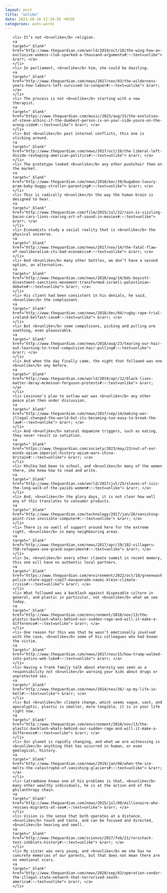 ```yaml
---
layout: post
title: "unlike"
date: 2023-10-10 12:34:56 +0530
categories: auto-words
---
```

<ol>

    <li> It’s not <b>unlike</b> religion.
    <a 
    target="_blank" 
    href="http://www.theguardian.com/world/2019/oct/18/the-wing-how-an-exclusive-womens-club-sparked-a-thousand-arguments#:~:text=unlike"> &rarr; </a>
    </li>
    <li> In parliament, <b>unlike</b> him, she could be dazzling.
    <a 
    target="_blank" 
    href="http://www.theguardian.com/news/2017/nov/03/the-wilderness-years-how-labours-left-survived-to-conquer#:~:text=unlike"> &rarr; </a>
    </li>
    <li> The process is not <b>unlike</b> starting with a new therapist.
    <a 
    target="_blank" 
    href="https://www.theguardian.com/music/2023/aug/15/the-evolution-of-steve-albini-if-the-dumbest-person-is-on-your-side-youre-on-the-wrong-side#:~:text=unlike"> &rarr; </a>
    </li>
    <li> But <b>unlike</b> past internal conflicts, this one is sticking around.
    <a 
    target="_blank" 
    href="http://www.theguardian.com/news/2017/oct/26/the-liberal-left-divide-reshaping-american-politics#:~:text=unlike"> &rarr; </a>
    </li>
    <li> The prototype looked <b>unlike</b> any other pushchair then on the market.
    <a 
    target="_blank" 
    href="http://www.theguardian.com/news/2018/mar/20/bugaboo-luxury-pram-baby-buggy-stroller-parenting#:~:text=unlike"> &rarr; </a>
    </li>
    <li> This is radically <b>unlike</b> the way the human brain is designed to hear.
    <a 
    target="_blank" 
    href="http://www.theguardian.com/film/2015/jul/22/rain-is-sizzling-bacon-cars-lions-roaring-art-of-sound-in-movies#:~:text=unlike"> &rarr; </a>
    </li>
    <li> Economists study a social reality that is <b>unlike</b> the physical universe.
    <a 
    target="_blank" 
    href="http://www.theguardian.com/news/2017/nov/14/the-fatal-flaw-of-neoliberalism-its-bad-economics#:~:text=unlike"> &rarr; </a>
    </li>
    <li> And <b>unlike</b> many other battles, we don’t have a second option, an alternative.
    <a 
    target="_blank" 
    href="http://www.theguardian.com/news/2018/aug/14/bds-boycott-divestment-sanctions-movement-transformed-israeli-palestinian-debate#:~:text=unlike"> &rarr; </a>
    </li>
    <li> His client had been consistent in his denials, he said, <b>unlike</b> the complainant.
    <a 
    target="_blank" 
    href="http://www.theguardian.com/news/2018/dec/04/rugby-rape-trial-ireland-belfast-case#:~:text=unlike"> &rarr; </a>
    </li>
    <li> But <b>unlike</b> some compulsions, picking and pulling are soothing, even pleasurable.
    <a 
    target="_blank" 
    href="http://www.theguardian.com/news/2018/aug/23/tearing-our-hair-out-learning-to-treat-compulsive-hair-pulling#:~:text=unlike"> &rarr; </a>
    </li>
    <li> And when the day finally came, the night that followed was one <b>unlike</b> any before.
    <a 
    target="_blank" 
    href="http://www.theguardian.com/world/2019/apr/12/black-lives-matter-deray-mckesson-ferguson-protests#:~:text=unlike"> &rarr; </a>
    </li>
    <li> Levinson’s plan to outlaw war was <b>unlike</b> any other peace plan then under discussion.
    <a 
    target="_blank" 
    href="http://www.theguardian.com/news/2017/sep/14/making-war-illegal-changed-the-world-but-its-becoming-too-easy-to-break-the-law#:~:text=unlike"> &rarr; </a>
    </li>
    <li> And <b>unlike</b> natural dopamine triggers, such as eating, they never result in satiation.
    <a 
    target="_blank" 
    href="https://www.theguardian.com/society/2023/may/23/out-of-our-minds-opium-imperial-history-opium-wars-china-britain#:~:text=unlike"> &rarr; </a>
    </li>
    <li> Khulka had been to school, and <b>unlike</b> many of the women there, she knew how to read and write.
    <a 
    target="_blank" 
    href="http://www.theguardian.com/world/2017/jul/25/slaves-of-isis-the-long-walk-of-the-yazidi-women#:~:text=unlike"> &rarr; </a>
    </li>
    <li> And, <b>unlike</b> the glory days, it is not clear how well any of this translates to consumer products.
    <a 
    target="_blank" 
    href="http://www.theguardian.com/technology/2017/jan/26/vanishing-point-rise-invisible-computer#:~:text=unlike"> &rarr; </a>
    </li>
    <li> There is no swell of support around here for the extreme right, <b>unlike</b> in many neighbouring areas.
    <a 
    target="_blank" 
    href="http://www.theguardian.com/news/2017/apr/19/102-villagers-750-refugees-one-grand-experiment#:~:text=unlike"> &rarr; </a>
    </li>
    <li> So, <b>unlike</b> every other climate summit in recent memory, this one will have no authentic local partners.
    <a 
    target="_blank" 
    href="https://www.theguardian.com/environment/2022/oct/18/greenwashing-police-state-egypt-cop27-masquerade-naomi-klein-climate-crisis#:~:text=unlike"> &rarr; </a>
    </li>
    <li> What followed was a backlash against disposable culture in general, and plastic in particular, not <b>unlike</b> what we see today.
    <a 
    target="_blank" 
    href="http://www.theguardian.com/environment/2018/nov/13/the-plastic-backlash-whats-behind-our-sudden-rage-and-will-it-make-a-difference#:~:text=unlike"> &rarr; </a>
    </li>
    <li> One reason for this was that he wasn’t emotionally involved with the case, <b>unlike</b> some of his colleagues who had known the victim.
    <a 
    target="_blank" 
    href="http://www.theguardian.com/news/2017/nov/15/how-trump-walked-into-putins-web-luke#:~:text=unlike"> &rarr; </a>
    </li>
    <li> Having a frank family talk about eternity was seen as a responsibility not <b>unlike</b> warning your kids about drugs or unprotected sex.
    <a 
    target="_blank" 
    href="http://www.theguardian.com/news/2014/nov/26/-sp-my-life-in-hell#:~:text=unlike"> &rarr; </a>
    </li>
    <li> But <b>unlike</b> climate change, which seems vague, vast, and apocalyptic, plastic is smaller, more tangible, it is in your life right now.
    <a 
    target="_blank" 
    href="http://www.theguardian.com/environment/2018/nov/13/the-plastic-backlash-whats-behind-our-sudden-rage-and-will-it-make-a-difference#:~:text=unlike"> &rarr; </a>
    </li>
    <li> Our planet is rapidly changing, and what we are witnessing is <b>unlike</b> anything that has occurred in human, or even geological, history.
    <a 
    target="_blank" 
    href="http://www.theguardian.com/news/2019/jan/08/when-the-ice-melts-the-catastrophe-of-vanishing-glaciers#:~:text=unlike"> &rarr; </a>
    </li>
    <li> Catrambone knows one of his problems is that, <b>unlike</b> many other wealthy individuals, he is at the action end of the philanthropy chain.
    <a 
    target="_blank" 
    href="http://www.theguardian.com/news/2015/jul/08/millionaire-who-rescues-migrants-at-sea#:~:text=unlike"> &rarr; </a>
    </li>
    <li> Vision is the sense that both operates at a distance, <b>unlike</b> touch and taste, and can be focused and directed, <b>unlike</b> hearing and smell.
    <a 
    target="_blank" 
    href="http://www.theguardian.com/science/2017/feb/21/rorschach-test-inkblots-history#:~:text=unlike"> &rarr; </a>
    </li>
    <li> My sister was very young, and <b>unlike</b> me she has no concrete memories of our parents, but that does not mean there are no emotional scars.
    <a 
    target="_blank" 
    href="http://www.theguardian.com/news/2020/sep/03/operation-condor-the-illegal-state-network-that-terrorised-south-america#:~:text=unlike"> &rarr; </a>
    </li>